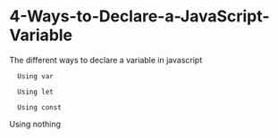 # 4-Ways-to-Declare-a-JavaScript-Variable

The different ways to declare a variable in javascript


      Using var
      
      Using let
      
      Using const
      
Using nothing
